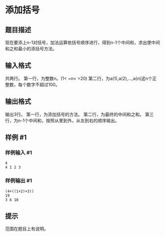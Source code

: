 # 添加括号

## 题目描述

现在要添上n-1对括号，加法运算依括号顺序进行，得到n-1个中间和，求出使中间和之和最小的添括号方法。


## 输入格式

共两行。 第一行，为整数n。(1< =n< =20) 第二行，为a(1),a(2),...,a(n)这n个正整数，每个数字不超过100。


## 输出格式

输出3行。 第一行，为添加括号的方法。 第二行，为最终的中间和之和。 第三行，为n-1个中间和，按照从里到外，从左到右的顺序输出。


## 样例 #1

### 样例输入 #1
```
4
4 1 2 3
```

### 样例输出 #1

```
(4+((1+2)+3))
19
3 6 10
```

## 提示

范围在题目上有说明。


